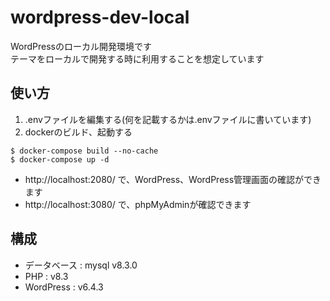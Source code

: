 # wordpress-dev-local
WordPressのローカル開発環境です  
テーマをローカルで開発する時に利用することを想定しています

## 使い方

1. .envファイルを編集する(何を記載するかは.envファイルに書いています)
2. dockerのビルド、起動する

```
$ docker-compose build --no-cache
$ docker-compose up -d
```

* http://localhost:2080/ で、WordPress、WordPress管理画面の確認ができます
* http://localhost:3080/ で、phpMyAdminが確認できます

## 構成

* データベース : mysql v8.3.0
* PHP : v8.3
* WordPress : v6.4.3
